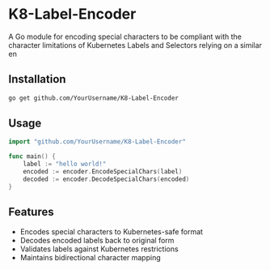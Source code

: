 # K8-Label-Encoder

A Go module for encoding special characters to be compliant with the character limitations of Kubernetes Labels and Selectors relying on a similar en

## Installation

```bash
go get github.com/YourUsername/K8-Label-Encoder
```

## Usage

```go
import "github.com/YourUsername/K8-Label-Encoder"

func main() {
    label := "hello world!"
    encoded := encoder.EncodeSpecialChars(label)
    decoded := encoder.DecodeSpecialChars(encoded)
}
```

## Features

- Encodes special characters to Kubernetes-safe format
- Decodes encoded labels back to original form
- Validates labels against Kubernetes restrictions
- Maintains bidirectional character mapping
